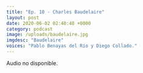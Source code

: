 ```yaml
---
title: "Ep. 10 - Charles Baudelaire"
layout: post
date: 2020-06-02 02:40:48 +0000
category: podcast
image: /uploads/baudelaire.jpg
imgdesc: "Baudelaire"
voices: "Pablo Benayas del Río y Diego Collado."
---
```


Audio no disponible.